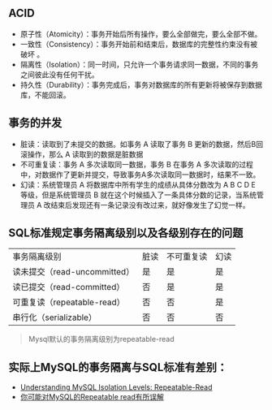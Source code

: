 ## ACID
 - 原子性（Atomicity）：事务开始后所有操作，要么全部做完，要么全部不做。
 - 一致性（Consistency）：事务开始前和结束后，数据库的完整性约束没有被破坏 。
 - 隔离性（Isolation）：同一时间，只允许一个事务请求同一数据，不同的事务之间彼此没有任何干扰。
 - 持久性（Durability）：事务完成后，事务对数据库的所有更新将被保存到数据库，不能回滚。
 
## 事务的并发
 - 脏读：读取到了未提交的数据。如事务 A 读取了事务 B 更新的数据，然后B回滚操作，那么 A 读取到的数据是脏数据
 - 不可重复读：事务 A 多次读取同一数据，事务 B 在事务 A 多次读取的过程中，对数据作了更新并提交，导致事务A多次读取同一数据时，结果不一致。
 - 幻读：系统管理员 A 将数据库中所有学生的成绩从具体分数改为 A B C D E 等级，但是系统管理员 B 就在这个时候插入了一条具体分数的记录，当系统管理员 A 改结束后发现还有一条记录没有改过来，就好像发生了幻觉一样。
 
## SQL标准规定事务隔离级别以及各级别存在的问题
<table>
<tbody>
<tr>
<td>事务隔离级别</td>
<td>脏读</td>
<td>不可重复读</td>
<td>幻读</td>
</tr>
<tr>
<td>读未提交（read-uncommitted）</td>
<td>是</td>
<td>是</td>
<td>是</td>
</tr>
<tr>
<td>读已提交（read-committed）</td>
<td>否</td>
<td>是</td>
<td>是</td>
</tr>
<tr>
<td>可重复读（repeatable-read）</td>
<td>否</td>
<td>否</td>
<td>是</td>
</tr>
<tr>
<td>串行化（serializable）</td>
<td>否</td>
<td>否</td>
<td>否</td>
</tr>
</tbody>
</table>

>Mysql默认的事务隔离级别为repeatable-read

## 实际上MySQL的事务隔离与SQL标准有差别：
 - [Understanding MySQL Isolation Levels: Repeatable-Read](https://blog.pythian.com/understanding-mysql-isolation-levels-repeatable-read/)
 - [你可能对MySQL的Repeatable read有所误解](https://blog.aikeji.online/2019/02/20/%E4%BD%A0%E5%8F%AF%E8%83%BD%E5%AF%B9MySQL%E7%9A%84Repeatable-read%E6%9C%89%E6%89%80%E8%AF%AF%E8%A7%A3/)
